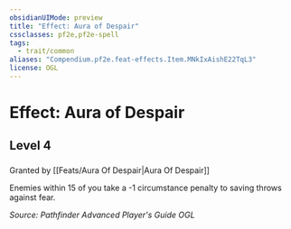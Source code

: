 ```yaml
---
obsidianUIMode: preview
title: "Effect: Aura of Despair"
cssclasses: pf2e,pf2e-spell
tags:
  - trait/common
aliases: "Compendium.pf2e.feat-effects.Item.MNkIxAishE22TqL3"
license: OGL
---
```

# Effect: Aura of Despair
## Level 4
### 






Granted by [[Feats/Aura Of Despair|Aura Of Despair]]

Enemies within 15 of you take a -1 circumstance penalty to saving throws against fear.

*Source: Pathfinder Advanced Player's Guide*
*OGL*